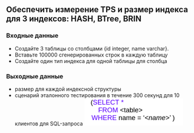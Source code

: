 ## Обеспечить измерение TPS и размер индекса для 3 индексов: HASH, BTree, BRIN

### Входные данные

- Создайте 3 таблицы со столбцами {id integer, name varchar}.
- Вставьте 100000 сгенерированных строк в каждую таблицу
- Создайте один тип индекса для одной таблицы для столбца

### Выходные данные

- размер для каждой индексной структуры
- сценарий эталонного тестирования в течение 300 секунд для 10 клиентов для SQL-запроса 
![](./Untitled.png)